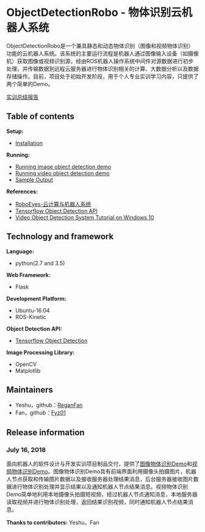 # ObjectDetectionRobo - 物体识别云机器人系统

ObjectDetectionRobo是一个兼具静态和动态物体识别（图像和视频物体识别）功能的云机器人系统。该系统的主要运行流程是机器人通过图像输入设备（如摄像机）获取图像或视频识别源，经由ROS机器人操作系统中间件对源数据进行初步处理，并传输数据到远程云服务器进行物体识别相关的计算、大数据分析以及数据存储操作。目前，项目处于初始开发阶段，用于个人专业实训学习内容，只提供了两个简单的Demo。

[实训总结报告]()

## Table of contents

**Setup:**

- [Installation](https://github.com/ReganFan/objectDetectionRobo/blob/master/doc/Installation.md)

**Running:**

- [Running image object detection demo](https://github.com/ReganFan/objectDetectionRobo/blob/master/doc/Running_image_object_detection_demo.md)
- [Running video object detection demo](https://github.com/ReganFan/objectDetectionRobo/blob/master/doc/Running_video_object_detection_demo.md)
- [Sample Output](https://github.com/ReganFan/objectDetectionRobo/blob/master/doc/Sample_Output.md)

**References:**

- [RoboEyes-云计算与机器人系统](http://www.vsaint.club/wordpress/)
- [Tensorflow Object Detection API](https://github.com/tensorflow/models/tree/master/research/object_detection)
- [Video Object Detection System Tutorial on Windows 10](https://blog.csdn.net/xiaoxiao123jun/article/details/76605928)

## Technology and framework

**Language:**

- python(2.7 and 3.5)

**Web Framework:**

- Flask

**Development Platform:**

- Ubuntu-16.04
- ROS-Kinetic

**Object Detection API:**

- [Tensorflow Object Detection](https://github.com/tensorflow/models/tree/master/research/object_detection)

**Image Processing Library:**

- OpenCV
- Matplotlib

## Maintainers

- Yeshu，github：[ReganFan](https://github.com/ReganFan)
- Fan，github：[Fyz01](https://github.com/Fyz01)

## Release information

### July 16, 2018

面向机器人的软件设计与开发实训项目制品交付，提供了[图像物体识别Demo](https://github.com/ReganFan/objectDetectionRobo/tree/master/object_detection)和[视频物体识别Demo](https://github.com/ReganFan/objectDetectionRobo/tree/master/video_detection)。图像物体识别Demo具有前端界面利用摄像头拍摄图片，机器人节点获取和传输图片数据以及接收服务器处理结果消息，后台服务器接收图片数据进行物体识别处理并显示结果以及通知机器人节点结果消息。视频物体识别Demo简单地利用本地摄像头拍摄短视频，经过机器人节点通知消息，本地服务器读取视频并进行物体识别处理，返回结果识别视频，同时通知机器人节点结果消息。

**Thanks to contributors:**  Yeshu，Fan
